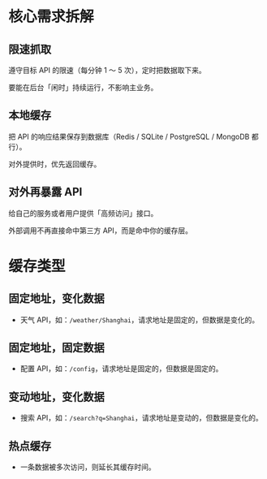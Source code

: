 # 核心需求拆解

## 限速抓取

遵守目标 API 的限速（每分钟 1 ～ 5 次），定时把数据取下来。

要能在后台「闲时」持续运行，不影响主业务。

## 本地缓存

把 API 的响应结果保存到数据库（Redis / SQLite / PostgreSQL / MongoDB 都行）。

对外提供时，优先返回缓存。

## 对外再暴露 API

给自己的服务或者用户提供「高频访问」接口。

外部调用不再直接命中第三方 API，而是命中你的缓存层。

# 缓存类型

## 固定地址，变化数据

- 天气 API，如：`/weather/Shanghai`，请求地址是固定的，但数据是变化的。

## 固定地址，固定数据

- 配置 API，如：`/config`，请求地址是固定的，但数据是固定的。

## 变动地址，变化数据

- 搜索 API，如：`/search?q=Shanghai`，请求地址是变动的，但数据是变化的。

## 热点缓存

- 一条数据被多次访问，则延长其缓存时间。

